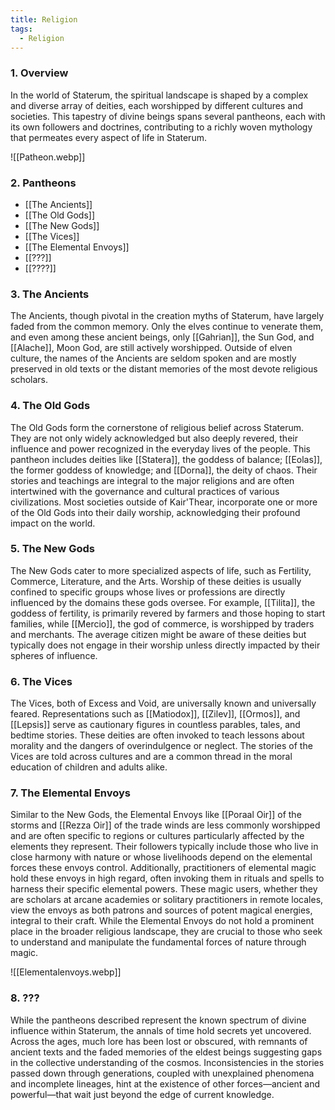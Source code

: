```yaml
---
title: Religion
tags:
  - Religion
---
```

### 1. **Overview**

In the world of Staterum, the spiritual landscape is shaped by a complex and diverse array of deities, each worshipped by different cultures and societies. This tapestry of divine beings spans several pantheons, each with its own followers and doctrines, contributing to a richly woven mythology that permeates every aspect of life in Staterum.

![[Patheon.webp]]

### 2. **Pantheons**

- [[The Ancients]]
- [[The Old Gods]]
- [[The New Gods]]
- [[The Vices]]
- [[The Elemental Envoys]]
- [[???]]
- [[????]]

### 3. **The** **Ancients**

The Ancients, though pivotal in the creation myths of Staterum, have largely faded from the common memory. Only the elves continue to venerate them, and even among these ancient beings, only [[Gahrian]], the Sun God, and [[Alache]], Moon God, are still actively worshipped. Outside of elven culture, the names of the Ancients are seldom spoken and are mostly preserved in old texts or the distant memories of the most devote religious scholars.

### 4. **The Old Gods**

The Old Gods form the cornerstone of religious belief across Staterum. They are not only widely acknowledged but also deeply revered, their influence and power recognized in the everyday lives of the people. This pantheon includes deities like [[Statera]], the goddess of balance; [[Eolas]], the former goddess of knowledge; and [[Dorna]], the deity of chaos. Their stories and teachings are integral to the major religions and are often intertwined with the governance and cultural practices of various civilizations. Most societies outside of Kair'Thear, incorporate one or more of the Old Gods into their daily worship, acknowledging their profound impact on the world.

### 5. **The New Gods**

The New Gods cater to more specialized aspects of life, such as Fertility, Commerce, Literature, and the Arts. Worship of these deities is usually confined to specific groups whose lives or professions are directly influenced by the domains these gods oversee. For example, [[Tilita]], the goddess of fertility, is primarily revered by farmers and those hoping to start families, while [[Mercio]], the god of commerce, is worshipped by traders and merchants. The average citizen might be aware of these deities but typically does not engage in their worship unless directly impacted by their spheres of influence.

### 6. **The Vices**

The Vices, both of Excess and Void, are universally known and universally feared. Representations such as [[Matiodox]], [[Zilev]], [[Ormos]], and [[Lepsis]] serve as cautionary figures in countless parables, tales, and bedtime stories. These deities are often invoked to teach lessons about morality and the dangers of overindulgence or neglect. The stories of the Vices are told across cultures and are a common thread in the moral education of children and adults alike.

### 7. **The Elemental Envoys**

Similar to the New Gods, the Elemental Envoys like [[Poraal Oir]] of the storms and [[Rezza Oir]] of the trade winds are less commonly worshipped and are often specific to regions or cultures particularly affected by the elements they represent. Their followers typically include those who live in close harmony with nature or whose livelihoods depend on the elemental forces these envoys control. Additionally, practitioners of elemental magic hold these envoys in high regard, often invoking them in rituals and spells to harness their specific elemental powers. These magic users, whether they are scholars at arcane academies or solitary practitioners in remote locales, view the envoys as both patrons and sources of potent magical energies, integral to their craft. While the Elemental Envoys do not hold a prominent place in the broader religious landscape, they are crucial to those who seek to understand and manipulate the fundamental forces of nature through magic.

![[Elementalenvoys.webp]]

### 8. **???**

While the pantheons described represent the known spectrum of divine influence within Staterum, the annals of time hold secrets yet uncovered. Across the ages, much lore has been lost or obscured, with remnants of ancient texts and the faded memories of the eldest beings suggesting gaps in the collective understanding of the cosmos. Inconsistencies in the stories passed down through generations, coupled with unexplained phenomena and incomplete lineages, hint at the existence of other forces—ancient and powerful—that wait just beyond the edge of current knowledge.